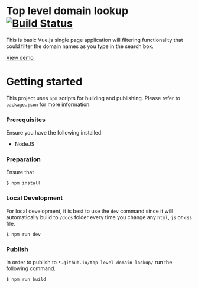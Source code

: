# Top level domain lookup [![Build Status](https://travis-ci.org/hdong92/top-level-domain-lookup.svg?branch=master)](https://travis-ci.org/hdong92/top-level-domain-lookup)

This is basic Vue.js single page application will filtering functionality that could filter the domain names as you type in the search box.

[View demo](https://hdong92.github.io/top-level-domain-lookup/)

# Getting started

This project uses `npm` scripts for building and publishing. Please refer to `package.json` for more information.

### Prerequisites

Ensure you have the following installed:
* NodeJS

### Preparation

Ensure that

```
$ npm install
```

### Local Development

For local development, it is best to use the `dev` command since it will automatically build to `/docs` folder every time you change any `html`, `js` or `css` file.

```
$ npm run dev
```


### Publish

In order to publish to `*.github.io/top-level-domain-lookup/` run the following command.

```
$ npm run build
```
